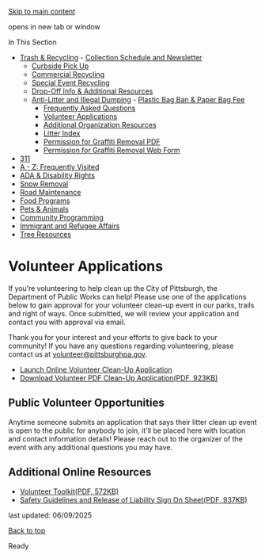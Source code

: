 [Skip to main content](https://www.pittsburghpa.gov/Resident-Services/Trash-Recycling/Anti-Litter-and-Illegal-Dumping/Volunteer-Applications#main-content)

opens in new tab or window

In This Section

- [Trash & Recycling](https://www.pittsburghpa.gov/Resident-Services/Trash-Recycling)  - [Collection Schedule and Newsletter](https://www.pittsburghpa.gov/Resident-Services/Trash-Recycling/Collection-Schedule-and-Newsletter)
  - [Curbside Pick Up](https://www.pittsburghpa.gov/Resident-Services/Trash-Recycling/Curbside-Pick-Up)
  - [Commercial Recycling](https://www.pittsburghpa.gov/Resident-Services/Trash-Recycling/Commercial-Recycling)
  - [Special Event Recycling](https://www.pittsburghpa.gov/Resident-Services/Trash-Recycling/Special-Event-Recycling)
  - [Drop-Off Info & Additional Resources](https://www.pittsburghpa.gov/Resident-Services/Trash-Recycling/Drop-Off-Info-Additional-Resources)
  - [Anti-Litter and Illegal Dumping](https://www.pittsburghpa.gov/Resident-Services/Trash-Recycling/Anti-Litter-and-Illegal-Dumping)    - [Plastic Bag Ban & Paper Bag Fee](https://www.pittsburghpa.gov/Resident-Services/Trash-Recycling/Anti-Litter-and-Illegal-Dumping/Plastic-Bag-Ban-Paper-Bag-Fee)
    - [Frequently Asked Questions](https://www.pittsburghpa.gov/Resident-Services/Trash-Recycling/Anti-Litter-and-Illegal-Dumping/Frequently-Asked-Questions)
    - [Volunteer Applications](https://www.pittsburghpa.gov/Resident-Services/Trash-Recycling/Anti-Litter-and-Illegal-Dumping/Volunteer-Applications)
    - [Additional Organization Resources](https://www.pittsburghpa.gov/Resident-Services/Trash-Recycling/Anti-Litter-and-Illegal-Dumping/Additional-Organization-Resources)
    - [Litter Index](https://www.pittsburghpa.gov/Resident-Services/Trash-Recycling/Anti-Litter-and-Illegal-Dumping/Litter-Index)
    - [Permission for Graffiti Removal PDF](https://www.pittsburghpa.gov/Resident-Services/Trash-Recycling/Anti-Litter-and-Illegal-Dumping/Permission-for-Graffiti-Removal-Form)
    - [Permission for Graffiti Removal Web Form](https://www.pittsburghpa.gov/Resident-Services/Trash-Recycling/Anti-Litter-and-Illegal-Dumping/Permission-for-Graffiti-Removal-Form-Web-Form)
- [311](https://www.pittsburghpa.gov/Resident-Services/311)
- [A - Z: Frequently Visited](https://www.pittsburghpa.gov/Resident-Services/A-Z-Frequently-Visited)
- [ADA & Disability Rights](https://www.pittsburghpa.gov/Resident-Services/ADA-Disability-Rights)
- [Snow Removal](https://www.pittsburghpa.gov/Resident-Services/Snow-Removal)
- [Road Maintenance](https://www.pittsburghpa.gov/Resident-Services/Road-Maintenance)
- [Food Programs](https://www.pittsburghpa.gov/Resident-Services/Food-Programs)
- [Pets & Animals](https://www.pittsburghpa.gov/Resident-Services/Pets-Animals)
- [Community Programming](https://www.pittsburghpa.gov/Resident-Services/Community-Programming)
- [Immigrant and Refugee Affairs](https://www.pittsburghpa.gov/Resident-Services/Immigrant-and-Refugee-Affairs)
- [Tree Resources](https://www.pittsburghpa.gov/Resident-Services/Tree-Resources)

# Volunteer Applications

If you’re volunteering to help clean up the City of Pittsburgh, the Department of Public Works can help! Please use one of the applications below to gain approval for your volunteer clean-up event in our parks, trails and right of ways. Once submitted, we will review your application and contact you with approval via email.

Thank you for your interest and your efforts to give back to your community! If you have any questions regarding volunteering, please contact us at [volunteer@pittsburghpa.gov](mailto:volunteer@pittsburghpa.gov).

- [Launch Online Volunteer Clean-Up Application](https://arcg.is/1Lvyrf)
- [Download Volunteer PDF Clean-Up Application(PDF, 923KB)](https://www.pittsburghpa.gov/files/assets/city/v/1/dpw/documents/anti-litter/download-volunteer-pdf-clean-up-application.pdf)

## Public Volunteer Opportunities

Anytime someone submits an application that says their litter clean up event is open to the public for anybody to join, it'll be placed here with location and contact information details! Please reach out to the organizer of the event with any additional questions you may have.

## Additional Online Resources

- [Volunteer Toolkit(PDF, 572KB)](https://www.pittsburghpa.gov/files/assets/city/v/1/dpw/documents/13891_volunteer_toolkit_mockup_4.21.pdf)
- [Safety Guidelines and Release of Liability Sign On Sheet(PDF, 937KB)](https://www.pittsburghpa.gov/files/assets/city/v/1/dpw/documents/anti-litter/13892_safety_guidelines_and_release_of_liability_sign_on_sheet_5.25.pdf "13892_safety_guidelines_and_release_of_liability_sign_on_sheet_5.25.pdf")

last updated: 06/09/2025

[Back to top](https://www.pittsburghpa.gov/Resident-Services/Trash-Recycling/Anti-Litter-and-Illegal-Dumping/Volunteer-Applications#body-top)

Ready
